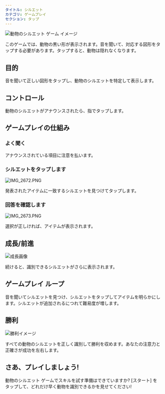 ```yaml
---
タイトル: シルエット
カテゴリ: ゲームプレイ
セクション: タップ
---
```

![動物のシルエット ゲーム イメージ](https://help.Studycat.com/hc/article_attachments/34915780007577)

このゲームでは、動物の黒い形が表示されます。音を聞いて、対応する図形をタップする必要があります。タップすると、動物は隠れなくなります。

## 目的

音を聞いて正しい図形をタップし、動物のシルエットを特定して表示します。

## コントロール

動物のシルエットがアナウンスされたら、指でタップします。

## ゲームプレイの仕組み

### よく聞く

アナウンスされている項目に注意を払います。

### シルエットをタップします

![IMG_2672.PNG](https://help.Studycat.com/hc/article_attachments/34785088097433)

発表されたアイテムに一致するシルエットを見つけてタップします。

### 回答を確認します

![IMG_2673.PNG](https://help.Studycat.com/hc/article_attachments/34785088100761)

選択が正しければ、アイテムが表示されます。

## 成長/前進

![成長画像](https://help.Studycat.com/hc/article_attachments/34915749569049)

続けると、識別できるシルエットがさらに表示されます。

## ゲームプレイ ループ

音を聞いてシルエットを見つけ、シルエットをタップしてアイテムを明らかにします。シルエットが追加されるにつれて難易度が増します。

## 勝利

![勝利イメージ](https://help.Studycat.com/hc/article_attachments/34915749571993)

すべての動物のシルエットを正しく識別して勝利を収めます。あなたの注意力と正確さが成功を左右します。

## さあ、プレイしましょう!

動物のシルエット ゲームでスキルを試す準備はできていますか? [スタート] をタップして、どれだけ早く動物を識別できるかを見せてください!